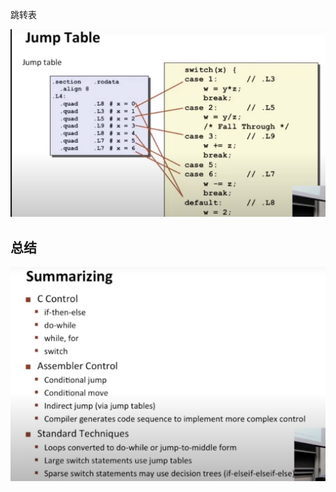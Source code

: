 跳转表

![image-20230215120759760](image/image-20230215120759760.png)

## 总结

![image-20230215120808845](image/image-20230215120808845.png)